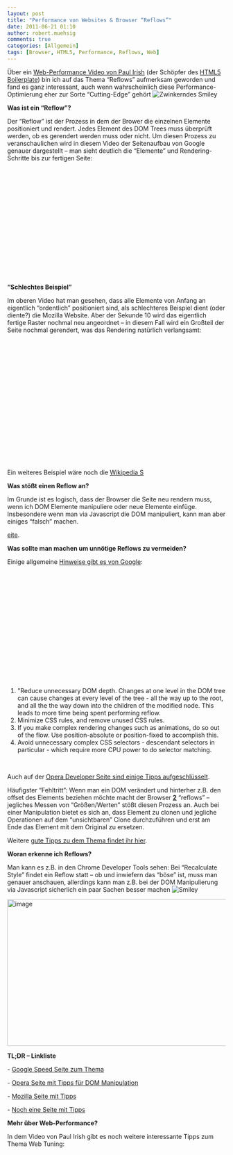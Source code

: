 ```yaml
---
layout: post
title: "Performance von Websites & Browser “Reflows”"
date: 2011-06-21 01:10
author: robert.muehsig
comments: true
categories: [Allgemein]
tags: [Browser, HTML5, Performance, Reflows, Web]
---
```

<p>Über ein <a href="http://www.youtube.com/watch?v=q_O9_C2ZjoA&amp;feature=player_embedded">Web-Performance Video von Paul Irish</a> (der Schöpfer des <a href="http://html5boilerplate.com/">HTML5 Boilerplate</a>) bin ich auf das Thema “Reflows” aufmerksam geworden und fand es ganz interessant, auch wenn wahrscheinlich diese Performance-Optimierung eher zur Sorte “Cutting-Edge” gehört <img style="border-bottom-style: none; border-right-style: none; border-top-style: none; border-left-style: none" class="wlEmoticon wlEmoticon-winkingsmile" alt="Zwinkerndes Smiley" src="{{BASE_PATH}}/assets/wp-images/wlEmoticon-winkingsmile1.png">&nbsp;</p> <p><strong>Was ist ein “Reflow”?</strong></p> <p>Der “Reflow” ist der Prozess in dem der Brower die einzelnen Elemente positioniert und rendert. Jedes Element des DOM Trees muss überprüft werden, ob es gerendert werden muss oder nicht. Um diesen Prozess zu veranschaulichen wird in diesem Video der Seitenaufbau von Google genauer dargestellt – man sieht deutlich die “Elemente” und Rendering-Schritte bis zur fertigen Seite:</p> <div style="padding-bottom: 0px; margin: 0px; padding-left: 0px; padding-right: 0px; display: inline; float: none; padding-top: 0px" id="scid:5737277B-5D6D-4f48-ABFC-DD9C333F4C5D:673f18e0-9bd6-43ca-9313-42c326d7bf4f" class="wlWriterEditableSmartContent"><div><object width="448" height="252"><param name="movie" value="http://www.youtube.com/v/nJtBUHyNBxs?hl=en&amp;hd=1"></param><embed src="http://www.youtube.com/v/nJtBUHyNBxs?hl=en&amp;hd=1" type="application/x-shockwave-flash" width="448" height="252"></embed></object></div></div> <p><strong>“Schlechtes Beispiel”</strong></p> <p>Im oberen Video hat man gesehen, dass alle Elemente von Anfang an eigentlich “ordentlich” positioniert sind, als schlechteres Beispiel dient (oder diente?) die Mozilla Website. Aber der Sekunde 10 wird das eigentlich fertige Raster nochmal neu angeordnet – in diesem Fall wird ein Großteil der Seite nochmal gerendert, was das Rendering natürlich verlangsamt:</p> <div style="padding-bottom: 0px; margin: 0px; padding-left: 0px; padding-right: 0px; display: inline; float: none; padding-top: 0px" id="scid:5737277B-5D6D-4f48-ABFC-DD9C333F4C5D:101fed0a-67b6-4210-9a22-746b946d5fae" class="wlWriterEditableSmartContent"><div><object width="448" height="252"><param name="movie" value="http://www.youtube.com/v/ZTnIxIA5KGw?hl=en&amp;hd=1"></param><embed src="http://www.youtube.com/v/ZTnIxIA5KGw?hl=en&amp;hd=1" type="application/x-shockwave-flash" width="448" height="252"></embed></object></div></div> <p>&nbsp;</p> <p>Ein weiteres Beispiel wäre noch die <a href="http://www.youtube.com/watch?v=dndeRnzkJDU">Wikipedia S</a></p> <p><strong>Was stößt einen Reflow an?</strong></p> <p>Im Grunde ist es logisch, dass der Browser die Seite neu rendern muss, wenn ich DOM Elemente manipuliere oder neue Elemente einfüge. Insbesondere wenn man via Javascript die DOM manipuliert, kann man aber einiges “falsch” machen.</p> <p><a href="http://www.youtube.com/watch?v=dndeRnzkJDU">eite</a>.</p> <p><strong>Was sollte man machen um unnötige Reflows zu vermeiden?</strong></p> <p>Einige allgemeine <a href="http://code.google.com/intl/de-DE/speed/articles/reflow.html">Hinweise gibt es von Google</a>:</p> <div style="padding-bottom: 0px; margin: 0px; padding-left: 0px; padding-right: 0px; display: inline; float: none; padding-top: 0px" id="scid:5737277B-5D6D-4f48-ABFC-DD9C333F4C5D:54524377-6f59-41b7-a8a5-1fefab750492" class="wlWriterEditableSmartContent"><div><object width="448" height="252"><param name="movie" value="http://www.youtube.com/v/ZHxbs5WEQzE?hl=en&amp;hd=1"></param><embed src="http://www.youtube.com/v/ZHxbs5WEQzE?hl=en&amp;hd=1" type="application/x-shockwave-flash" width="448" height="252"></embed></object></div></div>   <ol> <li>"Reduce unnecessary DOM depth. Changes at one level in the DOM tree can cause changes at every level of the tree - all the way up to the root, and all the the way down into the children of the modified node. This leads to more time being spent performing reflow.</li> <li>Minimize CSS rules, and remove unused CSS rules.</li> <li>If you make complex rendering changes such as animations, do so out of the flow. Use position-absolute or position-fixed to accomplish this.</li> <li>Avoid unnecessary complex CSS selectors - descendant selectors in particular - which require more CPU power to do selector matching.</li></ol> <p>&nbsp;</p> <p>Auch auf der <a href="http://dev.opera.com/articles/view/efficient-javascript/?page=3#reflow">Opera Developer Seite sind einige Tipps aufgeschlüsselt</a>.</p> <p>Häufigster “Fehltritt”: Wenn man ein DOM verändert und hinterher z.B. den offset des Elements beziehen möchte macht der Browser <strong><u>2</u></strong> “reflows” – jegliches Messen von “Größen/Werten” stößt diesen Prozess an. Auch bei einer Manipulation bietet es sich an, dass Element zu clonen und jegliche Operationen auf dem “unsichtbaren” Clone durchzuführen und erst am Ende das Element mit dem Original zu ersetzen.</p> <p>Weitere <a href="http://www.stubbornella.org/content/2009/03/27/reflows-repaints-css-performance-making-your-javascript-slow/">gute Tipps zu dem Thema findet ihr hier</a>.</p> <p><strong>Woran erkenne ich Reflows?</strong></p> <p>Man kann es z.B. in den Chrome Developer Tools sehen: Bei “Recalculate Style” findet ein Reflow statt – ob und inwiefern das “böse” ist, muss man genauer anschauen, allerdings kann man z.B. bei der DOM Manipulierung via Javascript sicherlich ein paar Sachen besser machen <img style="border-bottom-style: none; border-right-style: none; border-top-style: none; border-left-style: none" class="wlEmoticon wlEmoticon-smile" alt="Smiley" src="{{BASE_PATH}}/assets/wp-images/wlEmoticon-smile1.png"></p> <p><a href="{{BASE_PATH}}/assets/wp-images/image1285.png"><img style="background-image: none; border-bottom: 0px; border-left: 0px; padding-left: 0px; padding-right: 0px; display: inline; border-top: 0px; border-right: 0px; padding-top: 0px" title="image" border="0" alt="image" src="{{BASE_PATH}}/assets/wp-images/image_thumb467.png" width="535" height="338"></a></p> <p><strong>TL;DR – Linkliste</strong></p> <p>- <a href="http://code.google.com/intl/de-DE/speed/articles/reflow.html">Google Speed Seite zum Thema</a></p> <p>- <a href="http://www.stubbornella.org/content/2009/03/27/reflows-repaints-css-performance-making-your-javascript-slow/">Opera Seite mit Tipps für DOM Manipulation</a></p> <p>- <a href="http://www.mozilla.org/newlayout/doc/reflow.html">Mozilla Seite mit Tipps</a></p> <p>- <a href="http://www.stubbornella.org/content/2009/03/27/reflows-repaints-css-performance-making-your-javascript-slow/">Noch eine Seite mit Tipps</a></p> <p><strong>Mehr über Web-Performance?</strong></p> <p>In dem Video von Paul Irish gibt es noch weitere interessante Tipps zum Thema Web Tuning:</p> <div style="padding-bottom: 0px; margin: 0px; padding-left: 0px; padding-right: 0px; display: inline; float: none; padding-top: 0px" id="scid:5737277B-5D6D-4f48-ABFC-DD9C333F4C5D:154bb704-bbb9-4452-812e-7489dd30d2fa" class="wlWriterEditableSmartContent"><div><object width="448" height="252"><param name="movie" value="http://www.youtube.com/v/q_O9_C2ZjoA?hl=en&amp;hd=1"></param><embed src="http://www.youtube.com/v/q_O9_C2ZjoA?hl=en&amp;hd=1" type="application/x-shockwave-flash" width="448" height="252"></embed></object></div></div>
